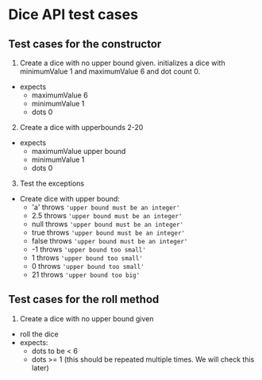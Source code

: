 # Dice API test cases
## Test cases for the constructor
1. Create a dice with no upper bound given.
initializes a dice with minimumValue 1 and maximumValue 6 and dot count 0.
- expects
    - maximumValue 6
    - minimumValue 1
    - dots 0

2. Create a dice with upperbounds 2-20

- expects
    - maximumValue upper bound
    - minimumValue 1
    - dots 0
3. Test the exceptions
- Create dice with upper bound:
    - 'a' throws `'upper bound must be an integer'`
    - 2.5 throws `'upper bound must be an integer'`
    - null throws `'upper bound must be an integer'`
    - true throws `'upper bound must be an integer'`
    - false throws `'upper bound must be an integer'`
    - -1 throws `'upper bound too small'`
    - 1 throws `'upper bound too small'`
    - 0 throws `'upper bound too small'`
    - 21 throws `'upper bound too big'`
## Test cases for the roll method
1. Create a dice with no upper bound given
- roll the dice
- expects: 
    - dots to be < 6
    - dots >= 1
(this should be repeated multiple times. We will check this later)